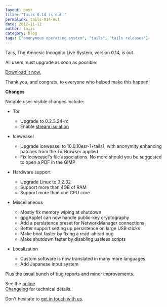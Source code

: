 ```yaml
---
layout: post
title: "Tails 0.14 is out!"
permalink: tails-014-out
date: 2012-11-12
author: tails
category: blog
tags: ["anonymous operating system", "tails", "tails releases"]
---
```


Tails, The Amnesic Incognito Live System, version 0.14, is out.

All users must upgrade as soon as possible.

[Download it now.](https://tails.boum.org/download/)

Thank you, and congrats, to everyone who helped make this happen!

**Changes**

Notable user-visible changes include:

- Tor
  - Upgrade to 0.2.3.24-rc
  - Enable [stream isolation](https://tails.boum.org/contribute/design/stream_isolation/)

- Iceweasel
  - Upgrade iceweasel to 10.0.10esr-1+tails1, with anonymity enhancing patches from the TorBrowser applied
  - Fix Iceweasel's file associations. No more should you be suggested to open a PDF in the GIMP

- Hardware support
  - Upgrade Linux to 3.2.32
  - Support more than 4GB of RAM
  - Support more than one CPU core

- Miscellaneous
  - Mostly fix memory wiping at shutdown
  - gpgApplet can now handle public-key cryptography
  - Add a persistence preset for NetworkManager connections
  - Better support setting up persistence on large USB sticks
  - Make boot faster by fixing a read-ahead bug
  - Make shutdown faster by disabling useless scripts

- Localization
  - Custom software is now translated in many more languages
  - Add Japanese input system

Plus the usual bunch of bug reports and minor improvements.

See the [online  
Changelog](http://git.immerda.ch/?p=amnesia.git;a=blob_plain;f=debian/changelog;hb=refs/tags/0.14) for technical details.

Don't hesitate to [get in touch with us](https://tails.boum.org/support/).

